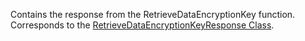 Contains the response from the RetrieveDataEncryptionKey function.
Corresponds to the [RetrieveDataEncryptionKeyResponse Class](https://msdn.microsoft.com/library/microsoft.xrm.sdk.messages.retrievedataencryptionkeyresponse.aspx).
